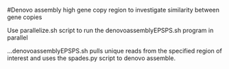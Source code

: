 #Denovo assembly high gene copy region to investigate similarity between gene copies

Use parallelize.sh script to run the denovoassemblyEPSPS.sh program in parallel

...denovoassemblyEPSPS.sh pulls unique reads from the specified region of interest and uses the spades.py script to denovo assemble.
